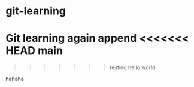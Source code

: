 # git-learning
Git learning again
append
<<<<<<< HEAD
main
=======
>>>>>>> testing
hello
world

hahaha

